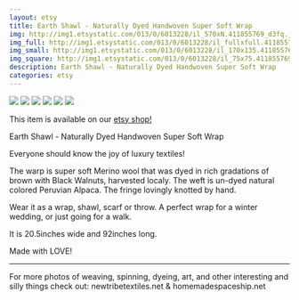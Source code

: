 ```yaml
---
layout: etsy
title: Earth Shawl - Naturally Dyed Handwoven Super Soft Wrap 
img: http://img1.etsystatic.com/013/0/6013228/il_570xN.411855769_d3fq.jpg
img_full: http://img1.etsystatic.com/013/0/6013228/il_fullxfull.411855769_d3fq.jpg
img_small: http://img1.etsystatic.com/013/0/6013228/il_170x135.411855769_d3fq.jpg
img_square: http://img1.etsystatic.com/013/0/6013228/il_75x75.411855769_d3fq.jpg
description: Earth Shawl - Naturally Dyed Handwoven Super Soft Wrap 
categories: etsy 
---
```

<img src="http://img1.etsystatic.com/013/0/6013228/il_570xN.411855769_d3fq.jpg"/>

<img src="http://img1.etsystatic.com/013/0/6013228/il_570xN.411855769_d3fq.jpg"/>

<img src="http://img3.etsystatic.com/010/0/6013228/il_570xN.411855587_8k3r.jpg"/>

<img src="http://img2.etsystatic.com/012/0/6013228/il_570xN.411858134_as1m.jpg"/>

<img src="http://img0.etsystatic.com/015/0/6013228/il_570xN.411858140_4z4u.jpg"/>

<img src="http://img2.etsystatic.com/014/0/6013228/il_570xN.411863370_nleo.jpg"/>



This item is available on our <a href="http://www.etsy.com/listing/119354583/earth-shawl-naturally-dyed-handwoven?utm_source=newtribetextilesjeky&utm_medium=api&utm_campaign=api">etsy shop!</a>

Earth Shawl - Naturally Dyed Handwoven Super Soft Wrap

Everyone should know the joy of luxury textiles!

The warp is super soft Merino wool that was dyed in rich gradations of brown with Black Walnuts, harvested localy.  The weft is un-dyed natural colored Peruvian Alpaca.  The fringe lovingly knotted by hand. 

Wear it as a wrap, shawl, scarf or throw.  A perfect wrap for a winter wedding, or just going for a walk. 

It is 20.5inches wide and 92inches long. 

Made with LOVE!
_____________________________________________
For more photos of weaving, spinning, dyeing, art, and other interesting and silly things check out:
newtribetextiles.net
&
homemadespaceship.net

